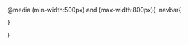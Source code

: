 <!-- Media Queary : 
1. Responsive Website -> mobile friendly (device friendly)
2. Work on width(breakpoint -> 5 )

1. Extra small -> width < 576px
2. Small -> 576px to 767px
3. Medium -> 768px to 991px
4. Large -> 992px to 1199px
5. Extra large -> 1200px to 1399px
6. Extra extra large -> width>=1400

 -->


<!-- 

width -> min-width 0r max-width

 -->


 <!-- 
 
 css code -> re-structure currect css code by media query
 
 meadia query css code > current code ka -> break point 

 meadia query k ander ap o css ka code kroge jo ap kisi breakpoint pr dikana chahte ho but agr o code phle se current css code me present hai to meadia query k andar dubara se o css code krne ki jarurat nhi hai.
 
  -> 
 
  -->


  @media (min-width:500px) and (max-width:800px){
    .navbar{

    }
  }
